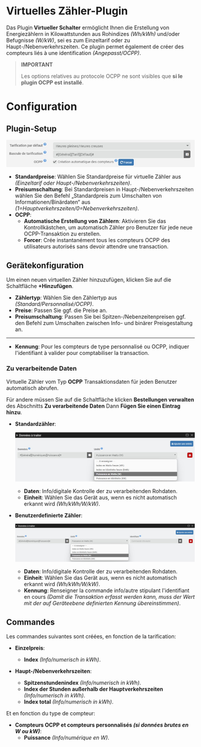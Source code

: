 # Virtuelles Zähler-Plugin

Das Plugin **Virtueller Schalter** ermöglicht Ihnen die Erstellung von Energiezählern in Kilowattstunden aus Rohindizes *(Wh/kWh)* und/oder Befugnisse *(W/kW)*, sei es zum Einzeltarif oder zu Haupt-/Nebenverkehrszeiten. Ce plugin permet également de créer des compteurs liés à une identification *(Angepasst/OCPP)*.

>**IMPORTANT**
>
>Les options relatives au protocole OCPP ne sont visibles que **si le plugin OCPP est installé**.

# Configuration

## Plugin-Setup

![Plugin-Setup](../images/config_plugin.jpg)

- **Standardpreise**: Wählen Sie Standardpreise für virtuelle Zähler aus *(Einzeltarif oder Haupt-/Nebenverkehrszeiten)*.
- **Preisumschaltung**: Bei Standardpreisen in Haupt-/Nebenverkehrszeiten wählen Sie den Befehl „Standardpreis zum Umschalten von Informationen/Binärdaten“ aus *(1=Hauptverkehrszeiten/0=Nebenverkehrszeiten)*.
- **OCPP**:
  - **Automatische Erstellung von Zählern**: Aktivieren Sie das Kontrollkästchen, um automatisch Zähler pro Benutzer für jede neue OCPP-Transaktion zu erstellen.
  - **Forcer**: Crée instantanément tous les compteurs OCPP des utilisateurs autorisés sans devoir attendre une transaction.

## Gerätekonfiguration

Um einen neuen virtuellen Zähler hinzuzufügen, klicken Sie auf die Schaltfläche **+Hinzufügen**.

- **Zählertyp**: Wählen Sie den Zählertyp aus *(Standard/Personnalisé/OCPP)*.
- **Preise**: Passen Sie ggf. die Preise an.
- **Preisumschaltung**: Passen Sie bei Spitzen-/Nebenzeitenpreisen ggf. den Befehl zum Umschalten zwischen Info- und binärer Preisgestaltung an.

---

- **Kennung**: Pour les compteurs de type personnalisé ou OCPP, indiquer l'identifiant à valider pour comptabiliser la transaction.

### Zu verarbeitende Daten

Virtuelle Zähler vom Typ **OCPP** Transaktionsdaten für jeden Benutzer automatisch abrufen.

Für andere müssen Sie auf die Schaltfläche klicken **Bestellungen verwalten** des Abschnitts **Zu verarbeitende Daten** Dann **Fügen Sie einen Eintrag hinzu**.

- **Standardzähler**:

  ![Daten compteur standard](../images/default_input.jpg)

	- **Daten**: Info/digitale Kontrolle der zu verarbeitenden Rohdaten.
	- **Einheit**: Wählen Sie das Gerät aus, wenn es nicht automatisch erkannt wird *(Wh/kWh/W/kW)*.

- **Benutzerdefinierte Zähler**:

  ![Daten compteur personnalisé](../images/custom_input.jpg)

	- **Daten**: Info/digitale Kontrolle der zu verarbeitenden Rohdaten.
	- **Einheit**: Wählen Sie das Gerät aus, wenn es nicht automatisch erkannt wird *(Wh/kWh/W/kW)*.
	- **Kennung**: Renseigner la commande info/autre stipulant l'identifiant en cours *(Damit die Transaktion erfasst werden kann, muss der Wert mit der auf Geräteebene definierten Kennung übereinstimmen)*.

## Commandes

Les commandes suivantes sont créées, en fonction de la tarification:

- **Einzelpreis**:
  - **Index** *(Info/numerisch in kWh)*.

- **Haupt-/Nebenverkehrszeiten**:
  - **Spitzenstundenindex** *(Info/numerisch in kWh)*.
  - **Index der Stunden außerhalb der Hauptverkehrszeiten** *(Info/numerisch in kWh)*.
  - **Index total** *(Info/numerisch in kWh)*.

Et en fonction du type de compteur:

- **Compteurs OCPP et compteurs personnalisés *(si données brutes en W ou kW)***:
  - **Puissance** *(Info/numérique en W)*.
